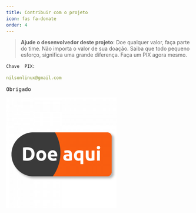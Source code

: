 ```yaml
---
title: Contribuir com o projeto
icon: fas fa-donate
order: 4
---
```



> **Ajude o desenvolvedor deste projeto**: Doe qualquer valor,  faça parte do time.
> Não importa o valor de sua doação.  Saiba que todo pequeno esforço,  significa uma grande diferença.
> Faça um PIX agora mesmo. 
```python 
Chave  PIX:
```
```yaml
nilsonlinux@gmail.com
```
<kbd>Obrigado</kbd>

![PIX](https://raw.githubusercontent.com/sistemanpdvs/sistemanpdvs.github.io/master/assets/img/sample/donate.png)

